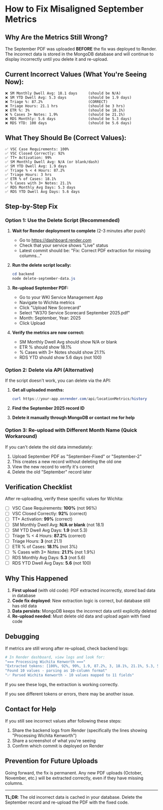 # How to Fix Misaligned September Metrics

## Why Are the Metrics Still Wrong?

The September PDF was uploaded **BEFORE** the fix was deployed to Render. The incorrect data is stored in the MongoDB database and will continue to display incorrectly until you delete it and re-upload.

## Current Incorrect Values (What You're Seeing Now):
```
❌ SM Monthly Dwell Avg: 18.1 days     (should be N/A)
❌ SM YTD Dwell Avg: 5.3 days          (should be 1.9 days)
❌ Triage %: 87.2%                     (CORRECT)
❌ Triage Hours: 21.1 hrs              (should be 3 hrs)
❌ ETR %: 3%                           (should be 18.1%)
❌ % Cases 3+ Notes: 1.9%              (should be 21.1%)
❌ RDS Monthly: 5.6 days               (should be 5.3 days)
❌ RDS YTD: 100 days                   (should be 5.6 days)
```

## What They Should Be (Correct Values):
```
✅ VSC Case Requirements: 100%
✅ VSC Closed Correctly: 92%
✅ TT+ Activation: 99%
✅ SM Monthly Dwell Avg: N/A (or blank/dash)
✅ SM YTD Dwell Avg: 1.9 days
✅ Triage % < 4 Hours: 87.2%
✅ Triage Hours: 3 hrs
✅ ETR % of Cases: 18.1%
✅ % Cases with 3+ Notes: 21.1%
✅ RDS Monthly Avg Days: 5.3 days
✅ RDS YTD Dwell Avg Days: 5.6 days
```

## Step-by-Step Fix

### Option 1: Use the Delete Script (Recommended)

1. **Wait for Render deployment to complete** (2-3 minutes after push)
   - Go to https://dashboard.render.com
   - Check that your service shows "Live" status
   - Latest commit should be: "Fix: Correct PDF extraction for missing columns..."

2. **Run the delete script locally:**
   ```powershell
   cd backend
   node delete-september-data.js
   ```

3. **Re-upload September PDF:**
   - Go to your WKI Service Management App
   - Navigate to Wichita metrics
   - Click "Upload New Scorecard"
   - Select "W370 Service Scorecard September 2025.pdf"
   - Month: September, Year: 2025
   - Click Upload

4. **Verify the metrics are now correct:**
   - SM Monthly Dwell Avg should show N/A or blank
   - ETR % should show 18.1%
   - % Cases with 3+ Notes should show 21.1%
   - RDS YTD should show 5.6 days (not 100)

### Option 2: Delete via API (Alternative)

If the script doesn't work, you can delete via the API:

1. **Get all uploaded months:**
   ```powershell
   curl https://your-app.onrender.com/api/locationMetrics/history
   ```

2. **Find the September 2025 record ID**

3. **Delete it manually through MongoDB or contact me for help**

### Option 3: Re-upload with Different Month Name (Quick Workaround)

If you can't delete the old data immediately:

1. Upload September PDF as "September-Fixed" or "September-2"
2. This creates a new record without deleting the old one
3. View the new record to verify it's correct
4. Delete the old "September" record later

## Verification Checklist

After re-uploading, verify these specific values for Wichita:

- [ ] VSC Case Requirements: **100%** (not 96%)
- [ ] VSC Closed Correctly: **92%** (correct)
- [ ] TT+ Activation: **99%** (correct)
- [ ] SM Monthly Dwell Avg: **N/A or blank** (not 18.1)
- [ ] SM YTD Dwell Avg Days: **1.9** (not 5.3)
- [ ] Triage % < 4 Hours: **87.2%** (correct)
- [ ] Triage Hours: **3** (not 21.1)
- [ ] ETR % of Cases: **18.1%** (not 3%)
- [ ] % Cases with 3+ Notes: **21.1%** (not 1.9%)
- [ ] RDS Monthly Avg Days: **5.3** (not 5.6)
- [ ] RDS YTD Dwell Avg Days: **5.6** (not 100)

## Why This Happened

1. **First upload** (with old code): PDF extracted incorrectly, stored bad data in database
2. **Code fix deployed**: New extraction logic is correct, but database still has old data
3. **Data persists**: MongoDB keeps the incorrect data until explicitly deleted
4. **Re-upload needed**: Must delete old data and upload again with fixed code

## Debugging

If metrics are still wrong after re-upload, check backend logs:

```powershell
# In Render dashboard, view logs and look for:
"=== Processing Wichita Kenworth ==="
"Extracted tokens: [100%, 92%, 99%, 1.9, 87.2%, 3, 18.1%, 21.1%, 5.3, 5.6]"
"Found 10 values - parsing as 10-column format"
"✅ Parsed Wichita Kenworth - 10 values mapped to 11 fields"
```

If you see these logs, the extraction is working correctly.

If you see different tokens or errors, there may be another issue.

## Contact for Help

If you still see incorrect values after following these steps:

1. Share the backend logs from Render (specifically the lines showing "Processing Wichita Kenworth")
2. Share a screenshot of what you're seeing
3. Confirm which commit is deployed on Render

## Prevention for Future Uploads

Going forward, the fix is permanent. Any new PDF uploads (October, November, etc.) will be extracted correctly, even if they have missing columns.

---

**TL;DR**: The old incorrect data is cached in your database. Delete the September record and re-upload the PDF with the fixed code.
